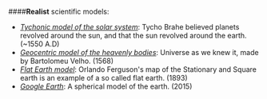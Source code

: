 ####**Realist** scientific models:

* [*Tychonic model of the solar system*](https://en.wikipedia.org/wiki/Tychonic_system): Tycho Brahe believed planets revolved around the sun, and that the sun revolved around the earth. (~1550 A.D)
* [*Geocentric model of the heavenly bodies*](https://upload.wikimedia.org/wikipedia/commons/7/7b/Bartolomeu_Velho_1568.jpg): Universe as we knew it, made by Bartolomeu Velho. (1568)
* [*Flat Earth model*](https://upload.wikimedia.org/wikipedia/commons/1/13/Orlando-Ferguson-flat-earth-map_edit.jpg): Orlando Ferguson's map of the Stationary and Square earth is an example of a so called flat earth. (1893)
* [*Google Earth*](https://www.google.be/maps/@37.2896079,7.5486974,22990072m/data=!3m1!1e3?hl=nl): A spherical model of the earth. (2015)
